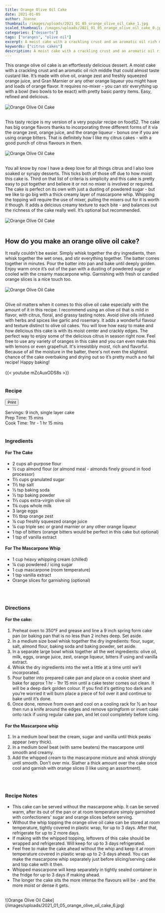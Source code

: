 ```yaml
---
title: Orange Olive Oil Cake
date: 2021-01-05
author: Joanne
thumbnail: /images/uploads/2021_01_05_orange_olive_oil_cake_1.jpg
scaled_thumbnail: /images/uploads/2021_01_05_orange_olive_oil_cake_0.jpg
categories: ["desserts"]
tags: ["oranges", "olive oil"]
excerpt: A moist cake with a crackling crust and an aromatic oil rich middle
keywords: ["citrus cakes"]
description: A moist cake with a crackling crust and an aromatic oil rich middle
---
```

<span class="blog-text">

This orange olive oil cake is an effortlessly delicious dessert. A moist cake with a crackling crust and an aromatic oil rich middle that could almost taste custard like. It’s made with olive oil, orange zest and freshly squeezed orange juice, and Gran Marnier or any other orange liqueur you might have and loads of orange flavor. It requires no-mixer - you can stir everything up with a bowl (two bowls to be exact) with pretty basic pantry items. Easy, refined and delicious. 
</br>
</br>
![Orange Olive Oil Cake](/images/uploads/2021_01_05_orange_olive_oil_cake_2.jpg)
</br>
</br>

This tasty recipe is my version of a very popular recipe on food52. The cake has big orange flavors thanks to incorporating three different forms of it via the orange zest, orange juice, and the orange liqueur - bonus one if you are using orange bitters. That is definitely how I like my citrus cakes - with a good punch of citrus flavours in them. 
</br>
</br>
![Orange Olive Oil Cake](/images/uploads/2021_01_05_orange_olive_oil_cake_3.jpg)
</br>
</br>

You all know by now I have a deep love for all things citrus and I also love soaked or syrupy desserts. This ticks both of those off due to how moist this cake is. Third on that list of criteria is simplicity and this cake is pretty easy to put together and believe it or not no mixer is involved or required. The cake is perfect on its own with just a dusting of powdered sugar - but we like to go big with a thick creamy layer of mascarpone whip. Whipping the topping will require the use of mixer, pulling the mixers out for it is worth it though. It adds a delcious creamy texture to each bite - and balances out the richness of the cake really well. It’s optional but recommended. 
</br>
</br>
![Orange Olive Oil Cake](/images/uploads/2021_01_05_orange_olive_oil_cake_4.jpg)
</br>
</br>

## How do you make an orange olive oil cake? 
It really couldn’t be easier. Simply whisk together the dry ingredients, then whisk together the wet ones, and stir everything together. The batter comes together in minutes. Pour the batter into pan and bake until deeply golden. Enjoy warm once it’s out of the pan with a dusting of powdered sugar or cooled with the creamy mascarpone whip. Garnishing with fresh or candied orange slices is a nice touch too. 
</br>
</br>
![Orange Olive Oil Cake](/images/uploads/2021_01_05_orange_olive_oil_cake_5.jpg)
</br>
</br>

Olive oil matters when it comes to this olive oil cake especially with the amount of it in this  recipe. I recommend using an olive oil that is mild in flavor, with citrus, floral, and grassy tasting notes. Avoid olive oils infused with herbs and spices like garlic and rosemary. It adds a wonderful flavour and texture distinct to olive oil cakes. You will love how easy to make and how delicious this cake is with its moist center and crackly edges. The perfect way to enjoy some of the delicious citrus in season right now. Feel free to use any variety of oranges in this cake and you can even make this with lemons or even grapefruit. It's irresistibly moist, rich and flavorful. Because of all the moisture in the batter, there's not even the slightest chance of the cake overbaking and drying out so it’s pretty much a no fail recipe! Happy baking! 
</br>
</br>
{{< youtube mZcAuxODS8s >}}
</br>
</br>
</span>

### Recipe
<div print_button><form>
<input type="button" value="Print" class="btn__print" onClick="window.print()">
</form></div>

<div>Servings: <span itemprop="recipeYield">9 inch, single layer cake</div>
<div>Prep Time: <meta itemprop="prepTime" content="PT15M">15 mins</div>
<div>Cook Time: <meta itemprop="cookTime" content="PT75M">1hr - 1 hr 15 mins</div>
</br>

### Ingredients

#### For The Cake
* <span itemprop="recipeIngredient">2 cups all-purpose flour</span>
* <span itemprop="recipeIngredient">&frac12; cup almond flour (or almond meal - almonds finely ground in food processor)</span>
* <span itemprop="recipeIngredient">1&frac12; cups granulated sugar</span>
* <span itemprop="recipeIngredient">1&frac12; tsp salt</span>
* <span itemprop="recipeIngredient">&frac12; tsp baking soda</span>
* <span itemprop="recipeIngredient">&frac12; tsp baking powder</span>
* <span itemprop="recipeIngredient">1&frac13; cups extra-virgin olive oil</span>
* <span itemprop="recipeIngredient">1&frac14; cups whole milk </span>
* <span itemprop="recipeIngredient">3 large eggs</span>
* <span itemprop="recipeIngredient">1&frac12; tbsp orange zest</span>
* <span itemprop="recipeIngredient">&frac14; cup freshly squeezed orange juice</span>
* <span itemprop="recipeIngredient">&frac14; cup triple sec or grand marnier or any other orange liqueur</span>
* <span itemprop="recipeIngredient">1 tsp of bitters (orange bitters would be perfect in this cake but optional)</span>
* <span itemprop="recipeIngredient">1 tsp of vanilla extract</span>

#### For The Mascarpone Whip

* <span itemprop="recipeIngredient">1 cup heavy whipping cream (chilled) </span>
* <span itemprop="recipeIngredient">&frac14; cup powdered / icing sugar </span>
* <span itemprop="recipeIngredient">1 cup mascarpone (room temperature)</span>
* <span itemprop="recipeIngredient">1 tsp vanilla extract </span>
* <span itemprop="recipeIngredient">Orange slices for garnishing (optional) </span>
</br>
</br>

### Directions

#### For the cake:
1. Preheat oven to 350°F and grease and line a 9 inch spring form cake pan (or baking pan that is no less than 2 inches deep. Set aside. 
2. In a medium size bowl whisk together the dry ingredients: flour, sugar, salt, almond flour, baking soda and baking powder, set aside.
3. In a separate large bowl whisk together all the wet ingredients: olive oil, milk, eggs, orange juice, zest, orange liqueur, bitters if using and vanilla extract.
4. Whisk the dry ingredients into the wet a little at a time until we’ll incorporated.
5. Pour batter into prepared cake pan and place on a cookie sheet and bake for approx 1 hr - 1hr 15 min until a cake tester comes out clean. It will be a deep dark golden colour. If you find it’s getting too dark and you’re worried it will burn place a piece of foil over it and continue to bake until it’s done.
6. Once done, remove from oven and cool on a cooling rack for &frac12; an hour then run a knife around the edges and remove springform or invert cake onto rack if using regular cake pan, and let cool completely before icing.

#### For the Mascarpone whip

1. In a medium bowl beat the cream, sugar and vanilla until thick peaks appear (very thick).
2. In a medium bowl beat (with same beaters) the mascarpone until smooth and creamy.
3. Add the whipped cream to the mascarpone mixture and whisk strongly until smooth. Don't over mix. Slather a thick amount over the cake once cool and garnish with orange slices (I like using an assortment). 
</br>
</br>

### Recipe Notes
* This cake can be served without the mascarpone whip. It can be served warm, after its out of the pan or at room temperature simply garnished with confectioners' sugar and orange slices before serving. 
* Without the whip topping the orange olive oil cake can be stored at room temperature, tightly covered in plastic wrap, for up to 3 days. After that, refrigerate for up to 2 more days.
* If making with the whipped topping, leftovers of this cake should be wrapped and refrigerated. Will keep for up to 3 days refrigerated. 
* Feel free to make the cake ahead without the whip and keep it at room temperature covered in plastic wrap up to 2-3 days ahead. You can make the mascarpone whip separately just before slicing/serving cake and top cake with it then. 
* Whipped mascarpone will keep separately in tightly sealed container in the fridge for up to 3 days if making ahead. 
* The longer the cake sits the more intense the flavours will be - and the more moist or dense  it gets. 

</br>
![Orange Olive Oil Cake](/images/uploads/2021_01_05_orange_olive_oil_cake_6.jpg)
